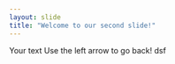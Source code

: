 ```yaml
---
layout: slide
title: "Welcome to our second slide!"
---
```

Your text
Use the left arrow to go back!
dsf
